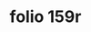 ---
layout: edition
title: folio 159r
manuscript: Florence, Biblioteca Marucelliana, Carte Rajna XIX.15
sigla: R
iip: r159r.tif
milestone: 317
---